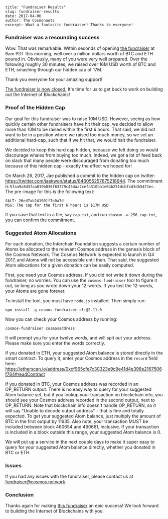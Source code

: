 ~~~
title: "Fundraiser Results"
slug: fundraiser-results
date: 2017-04-06
author: The Cosmonauts
excerpt: What a fantasitc fundraiser! Thanks to everyone!
~~~

### Fundraiser was a resounding success

Wow. That was remarkable. Within seconds of opening [the fundraiser](https://fundraiser.cosmos.network) at 6am PDT this morning, 
well over a million dollars worth of BTC and ETH poured in. Obviously, many of you were very 
well prepared. Over the following roughly 30 minutes, we raised over 16M USD worth of BTC and ETH,
smashing through our hidden cap of 17M.

Thank you everyone for your amazing support!

[The fundraiser is now closed.](https://fundraiser.cosmos.network) It's time for us to get back to work on building out the Internet of Blockchains!

### Proof of the Hidden Cap

Our goal for this fundraiser was to raise 10M USD. However, seeing as how quickly
certain other fundraisers have hit their cap, we decided to allow more than 10M to be 
raised within the first 6 hours. That said, we did not want to be in a position where we 
raised too much money, so we set an additional hard-cap, such that if we hit that, we would halt
the fundraiser.

We decided to keep this hard cap hidden, because we felt doing so would discourage whales 
from buying too much. Indeed, we got a lot of feed back on slack that many people were discouraged
from donating too much because of this hidden cap - exactly the effect we hoped for!

On March 26, 2017, Jae published a commit to the hidden cap on twitter: https://twitter.com/jaekwon/status/846055257675218944.
The commitment is `5faa9a8d3faa019b836f63779c454aa2cefa310ba1e04b251dcbfcd3db5471ec`.
The pre-image for this is the following text:

```
SALT: 26ed7ab241901f7e0a7d
MSG: The cap for the first 6 hours is $17M USD
```

If you save that text in a file, say `cap.txt`, and run `shasum -a 256 cap.txt`, you can confirm the commitment.

### Suggested Atom Allocations

For each donation, the Interchain Foundation suggests a certain number of Atoms be allocated 
to the relevant Cosmos address in the genesis block of the Cosmos Network.
The Cosmos Network is expected to launch in Q4 2017, and Atoms will not be accessible until then.
That said, the suggested Atom allocations for a given donation can be easily computed.

First, you need your Cosmos address. If you did not write it down during the fundraiser, no worries.
You can use the `cosmos-fundraiser` tool to figure it out, so long as you wrote down your 12-words.
If you lost the 12-words, your Atoms are gone forever.

To install the tool, you must have `node.js` installed. Then simply run:

```
npm install -g cosmos-fundraiser-cli@2.11.0
```

Now you can check your Cosmos address by running:

```
cosmos-fundraiser cosmosaddress
```

It will prompt you for your twelve words, and will spit out your address.
Please make sure you enter the words correctly.


If you donated in ETH, your suggested Atom balance is stored directly in the smart contract.
To query it, enter your Cosmos address in the `record` field here: https://etherscan.io/address/0xcf965cfe7c30323e9c9e41d4e398e2167506f764#readContract

If you donated in BTC, your Cosmos address was recorded in an OP_RETURN output.
There is no easy way to query for your suggested Atom balance yet, but if you lookup
your transaction on blockchain.info, you should see your Cosmos address recorded in the second output, 
next to OP_RETURN. Note that blockchain.info doesn't handle OP_RETURN, so it will say "Unable to decode output address" -
that is fine and totally expected. To get your suggested Atom balance, just multiply the amount of BTC in the first output
by 11635. Also note, your transaction MUST be included between block 460654 and 460661, inclusive.
If your transaction is included in a block outside this range, your suggested Atom balance is 0.

We will put up a service in the next couple days to make it super easy to query for your suggested Atom balance directly,
whether you donated in BTC or ETH.


### Issues

If you had any issues with the fundraiser, please contact us at fundraiser@cosmos.network.

### Conclusion

Thanks again for making [this fundraiser](https://fundraiser.cosmos.network) an epic success! We look forward to building the Internet of Blockchains with you.


